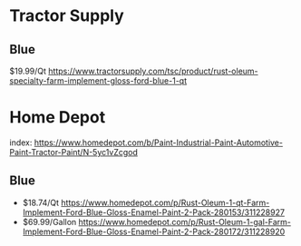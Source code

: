 # Tractor Supply

## Blue
$19.99/Qt https://www.tractorsupply.com/tsc/product/rust-oleum-specialty-farm-implement-gloss-ford-blue-1-qt


# Home Depot
index: https://www.homedepot.com/b/Paint-Industrial-Paint-Automotive-Paint-Tractor-Paint/N-5yc1vZcgod

## Blue
- $18.74/Qt https://www.homedepot.com/p/Rust-Oleum-1-qt-Farm-Implement-Ford-Blue-Gloss-Enamel-Paint-2-Pack-280153/311228927
- $69.99/Gallon https://www.homedepot.com/p/Rust-Oleum-1-gal-Farm-Implement-Ford-Blue-Gloss-Enamel-Paint-2-Pack-280172/311228920
